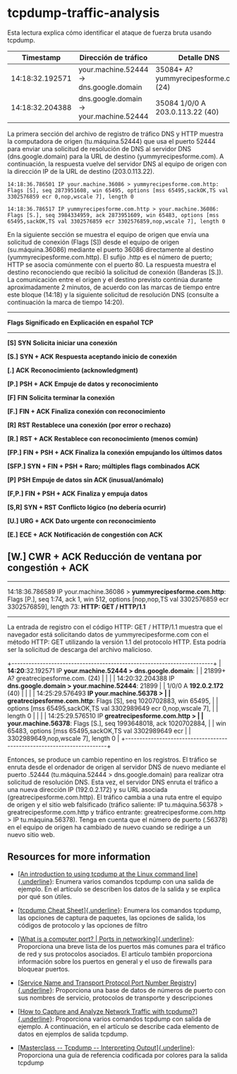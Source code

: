 # tcpdump-traffic-analysis

Esta lectura explica cómo identificar el ataque de fuerza bruta usando
tcpdump.

| Timestamp       | Dirección de tráfico                 | Detalle DNS                                       |
|-----------------|-----------------------------------|--------------------------------------------------|
| 14:18:32.192571 | your.machine.52444 → dns.google.domain | 35084+ A? yummyrecipesforme.com. (24)            |
| 14:18:32.204388 | dns.google.domain → your.machine.52444 | 35084 1/0/0 A 203.0.113.22 (40)                  |


La primera sección del archivo de registro de tráfico DNS y HTTP muestra
la computadora de origen (tu.máquina.52444) que usa el puerto 52444 para
enviar una solicitud de resolución de DNS al servidor DNS
(dns.google.domain) para la URL de destino (yummyrecipesforme.com). A
continuación, la respuesta vuelve del servidor DNS al equipo de origen
con la dirección IP de la URL de destino (203.0.113.22).

```plaintext
14:18:36.786501 IP your.machine.36086 > yummyrecipesforme.com.http: Flags [S], seq 2873951608, win 65495, options [mss 65495,sackOK,TS val 3302576859 ecr 0,nop,wscale 7], length 0

14:18:36.786517 IP yummyrecipesforme.com.http > your.machine.36086: Flags [S.], seq 3984334959, ack 2873951609, win 65483, options [mss 65495,sackOK,TS val 3302576859 ecr 3302576859,nop,wscale 7], length 0
```

En la siguiente sección se muestra el equipo de origen que envía una
solicitud de conexión (Flags \[S\]) desde el equipo de origen
(su.máquina.36086) mediante el puerto 36086 directamente al destino
(yummyrecipesforme.com.http). El sufijo .http es el número de puerto;
HTTP se asocia comúnmente con el puerto 80. La respuesta muestra el
destino reconociendo que recibió la solicitud de conexión (Banderas
\[S.\]). La comunicación entre el origen y el destino previsto continúa
durante aproximadamente 2 minutos, de acuerdo con las marcas de tiempo
entre este bloque (14:18) y la siguiente solicitud de resolución DNS
(consulte a continuación la marca de tiempo 14:20).

  --------------------------------------------------------------------------------
  **Flags**      **Significado en     **Explicación en español**
                 TCP**                
  -------------- -------------------- --------------------------------------------
  **\[S\]**      **SYN**              **Solicita iniciar una conexión**

  **\[S.\]**     **SYN + ACK**        **Respuesta aceptando inicio de conexión**

  **\[.\]**      **ACK**              **Reconocimiento (acknowledgment)**

  **\[P.\]**     **PSH + ACK**        **Empuje de datos y reconocimiento**

  **\[F\]**      **FIN**              **Solicita terminar la conexión**

  **\[F.\]**     **FIN + ACK**        **Finaliza conexión con reconocimiento**

  **\[R\]**      **RST**              **Restablece una conexión (por error o
                                      rechazo)**

  **\[R.\]**     **RST + ACK**        **Restablece con reconocimiento (menos
                                      común)**

  **\[FP.\]**    **FIN + PSH + ACK**  **Finaliza la conexión empujando los últimos
                                      datos**

  **\[SFP.\]**   **SYN + FIN + PSH +  **Raro; múltiples flags combinados**
                 ACK**                

  **\[P\]**      **PSH**              **Empuje de datos sin ACK
                                      (inusual/anómalo)**

  **\[F,P.\]**   **FIN + PSH + ACK**  **Finaliza y empuja datos**

  **\[S,R\]**    **SYN + RST**        **Conflicto lógico (no debería ocurrir)**

  **\[U.\]**     **URG + ACK**        **Dato urgente con reconocimiento**

  **\[E.\]**     **ECE + ACK**        **Notificación de congestión con ACK**

  **\[W.\]**     **CWR + ACK**        **Reducción de ventana por congestión +
                                      ACK**
  --------------------------------------------------------------------------------

  -----------------------------------------------------------------------
  14:18:36.786589 IP your.machine.36086 \>
  **yummyrecipesforme.com.http**: Flags \[P.\], seq 1:74, ack 1, win 512,
  options \[nop,nop,TS val 3302576859 ecr 3302576859\], length 73:
  **HTTP: GET / HTTP/1.1**

  -----------------------------------------------------------------------

La entrada de registro con el código HTTP: GET / HTTP/1.1 muestra que el
navegador está solicitando datos de yummyrecipesforme.com con el método
HTTP: GET utilizando la versión 1.1 del protocolo HTTP. Esta podría ser
la solicitud de descarga del archivo malicioso.

+-----------------------------------------------------------------------+
| **14:20**:32.192571 IP **your.machine.52444 \> dns.google.domain**:   |
| 21899+ A? greatrecipesforme.com. (24)                                 |
|                                                                       |
| 14:20:32.204388 IP **dns.google.domain \> your.machine.52444**: 21899 |
| 1/0/0 A **192.0.2.172** (40)                                          |
|                                                                       |
| 14:25:29.576493 **IP your.machine.56378 \>                            |
| greatrecipesforme.com.http**: Flags \[S\], seq 1020702883, win 65495, |
| options \[mss 65495,sackOK,TS val 3302989649 ecr 0,nop,wscale 7\],    |
| length 0                                                              |
|                                                                       |
| 14:25:29.576510 IP **greatrecipesforme.com.http \>                    |
| your.machine.56378**: Flags \[S.\], seq 1993648018, ack 1020702884,   |
| win 65483, options \[mss 65495,sackOK,TS val 3302989649 ecr           |
| 3302989649,nop,wscale 7\], length 0                                   |
+-----------------------------------------------------------------------+

Entonces, se produce un cambio repentino en los registros. El tráfico se
enruta desde el ordenador de origen al servidor DNS de nuevo mediante el
puerto .52444 (tu.máquina.52444 \> dns.google.domain) para realizar otra
solicitud de resolución DNS. Esta vez, el servidor DNS enruta el tráfico
a una nueva dirección IP (192.0.2.172) y su URL asociada
(greatrecipesforme.com.http). El tráfico cambia a una ruta entre el
equipo de origen y el sitio web falsificado (tráfico saliente: IP
tu.máquina.56378 \> greatrecipesforme.com.http y tráfico entrante:
greatrecipesforme.com.http \> IP tu.máquina.56378). Tenga en cuenta que
el número de puerto (.56378) en el equipo de origen ha cambiado de nuevo
cuando se redirige a un nuevo sitio web.

## Resources for more information

- [[An introduction to using tcpdump at the Linux command
  line]{.underline}](https://opensource.com/article/18/10/introduction-tcpdump):
  Enumera varios comandos tcpdump con una salida de ejemplo. En el
  artículo se describen los datos de la salida y se explica por qué son
  útiles.

- [[tcpdump Cheat
  Sheet]{.underline}](https://www.comparitech.com/net-admin/tcpdump-cheat-sheet/):
  Enumera los comandos tcpdump, las opciones de captura de paquetes, las
  opciones de salida, los códigos de protocolo y las opciones de filtro

- [[What is a computer port? \| Ports in
  networking]{.underline}](https://www.cloudflare.com/learning/network-layer/what-is-a-computer-port/):
  Proporciona una breve lista de los puertos más comunes para el tráfico
  de red y sus protocolos asociados. El artículo también proporciona
  información sobre los puertos en general y el uso de firewalls para
  bloquear puertos.

- [[Service Name and Transport Protocol Port Number
  Registry]{.underline}](https://www.iana.org/assignments/service-names-port-numbers/service-names-port-numbers.xhtml):
  Proporciona una base de datos de números de puerto con sus nombres de
  servicio, protocolos de transporte y descripciones

- [[How to Capture and Analyze Network Traffic with
  tcpdump?]{.underline}](https://geekflare.com/tcpdump-examples/):
  Proporciona varios comandos tcpdump con salida de ejemplo. A
  continuación, en el artículo se describe cada elemento de datos en
  ejemplos de salida tcpdump.

- [[Masterclass -- Tcpdump -- Interpreting
  Output]{.underline}](https://packetpushers.net/masterclass-tcpdump-interpreting-output/):
  Proporciona una guía de referencia codificada por colores para la
  salida tcpdump
